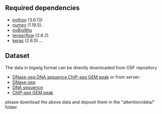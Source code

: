 
## Required dependencies

* [python](https://www.python.org) (3.6.13)
* [numpy](http://www.numpy.org/) (1.19.5). 
* [pyBigWig](https://github.com/deeptools/pyBigWig) 
* [tensorflow](https://www.tensorflow.org/) (2.6.2) 
* [keras](https://keras.io/) (2.6.0) 
...
## Dataset
The data in bigwig format can be directly downloaded from OSF repository 
* [DNase-seq,DNA sequence,ChIP-seq GEM peak](https://osf.io/xh2wm/)
or from  server:
* [DNase-seq](https://guanfiles.dcmb.med.umich.edu/Leopard/dnase_bigwig/)
* [DNA sequence](https://guanfiles.dcmb.med.umich.edu/Leopard/dna_bigwig/)
* [ChIP-seq GEM peak](https://guanfiles.dcmb.med.umich.edu/Leopard/chipseq_gem_bigwig/)


 please download the above data and deposit them in the "attention/data/" folder. 




